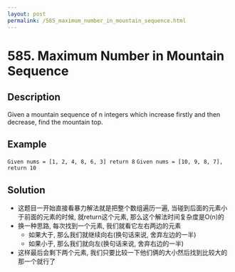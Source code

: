 ```yaml
---
layout: post
permalink: /585_maximum_number_in_mountain_sequence.html
---
```


# 585. Maximum Number in Mountain Sequence

## Description
Given a mountain sequence of n integers which increase firstly and then decrease, find the mountain top.

## Example
`Given nums = [1, 2, 4, 8, 6, 3] return 8`
`Given nums = [10, 9, 8, 7], return 10`

## Solution
- 这题目一开始直接看暴力解法就是把整个数组遍历一遍, 当碰到后面的元素小于前面的元素的时候, 就return这个元素, 那么这个解法时间复杂度是O(n)的
- 换一种思路, 每次找到一个元素, 我们就看它左右两边的元素
  - 如果大于, 那么我们就继续向右(换句话来说, 舍弃左边的一半)
  - 如果小于, 那么我们就向左(换句话来说, 舍弃右边的一半)
- 这样最后会剩下两个元素, 我们只要比较一下他们俩的大小然后找到比较大的那一个就行了
